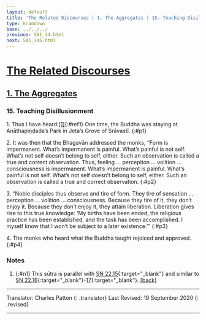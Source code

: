 ```yaml
---
layout: default
title: 'The Related Discourses | 1. The Aggregates | 15. Teaching Disillusionment'
type: kramdown
base: ../../../
previous: SA1_14.html
next: SA1_145.html
---
```


# [The Related Discourses](../index.html)
## [1. The Aggregates](index.html)
### 15. Teaching Disillusionment

1\. Thus I have heard:[\[1\]](#n1){:#ref1} One time, the Buddha was staying at Anāthapiṇḍada’s Park in Jeta’s Grove of Śrāvastī.
{:#p1}

2\. It was then that the Bhagavān addressed the monks, “Form is impermanent. What’s impermanent is painful. What’s painful is not self. What’s not self doesn’t belong to self, either. Such an observation is called a true and correct observation. Thus, feeling … perception … volition … consciousness is impermanent. What’s impermanent is painful. What’s painful is not self. What’s not self doesn’t belong to self, either. Such an observation is called a true and correct observation.
{:#p2}

3\. “Noble disciples thus observe and tire of form. They tire of sensation … perception … volition … consciousness. Because they tire of it, they don’t enjoy it. Because they don’t enjoy it, they attain liberation. Liberation gives rise to this true knowledge: ‘My births have been ended, the religious practice has been established, and the task has been accomplished. I myself know that I won’t be subject to a later existence.’”
{:#p3}

4\. The monks who heard what the Buddha taught rejoiced and approved.
{:#p4}

### Notes
1. {:#n1} This sūtra is parallel with [SN 22.15](https://suttacentral.net/sn22.15){:target="_blank"} and similar to [SN 22.16](https://suttacentral.net/sn22.16){:target="_blank"}-[17](https://suttacentral.net/sn22.17){:target="_blank"}. [\[back\]](#ref1)

---

Translator: Charles Patton
{: .translator}
Last Revised: 19 September 2020
{: .revised}

---